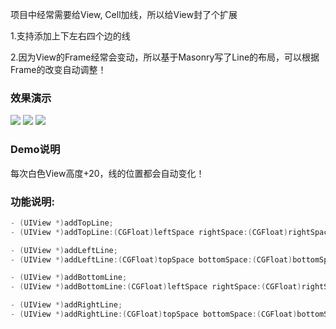 项目中经常需要给View, Cell加线，所以给View封了个扩展

1.支持添加上下左右四个边的线

2.因为View的Frame经常会变动，所以基于Masonry写了Line的布局，可以根据Frame的改变自动调整！

### 效果演示

![](https://github.com/sntd/LDLineExtend/raw/master/Picture/LDLineExtend.gif)
![](https://github.com/sntd/LDLineExtend/raw/master/Picture/demo1)
![](https://github.com/sntd/LDLineExtend/raw/master/Picture/demo2)

### Demo说明

每次白色View高度+20，线的位置都会自动变化！

### 功能说明:

``` objective-c
- (UIView *)addTopLine;
- (UIView *)addTopLine:(CGFloat)leftSpace rightSpace:(CGFloat)rightSpace;

- (UIView *)addLeftLine;
- (UIView *)addLeftLine:(CGFloat)topSpace bottomSpace:(CGFloat)bottomSpace;

- (UIView *)addBottomLine;
- (UIView *)addBottomLine:(CGFloat)leftSpace rightSpace:(CGFloat)rightSpace;

- (UIView *)addRightLine;
- (UIView *)addRightLine:(CGFloat)topSpace bottomSpace:(CGFloat)bottomSpace;
```